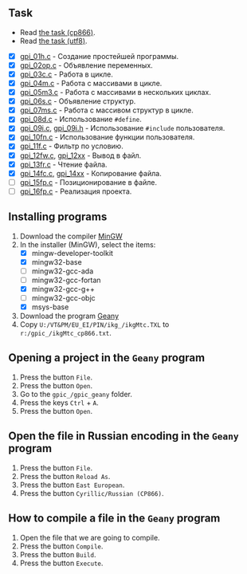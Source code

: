 ## Task

- Read [the task (cp866)](ikgMtc_cp866.txt).
- Read [the task (utf8)](ikgMtc_utf8.txt).

- [x] [gpi_01h.c](gpic_geany/gpi_01h.c) -
    Создание простейшей программы.
- [x] [gpi_02op.c](gpic_geany/gpi_02op.c) -
    Объявление переменных.
- [x] [gpi_03c.c](gpic_geany/gpi_03c.c) -
    Работа в цикле.
- [x] [gpi_04m.c](gpic_geany/gpi_04m.c) -
    Работа с массивами в цикле.
- [x] [gpi_05m3.c](gpic_geany/gpi_05m3.c) -
    Работа с массивами в нескольких циклах.
- [x] [gpi_06s.c](gpic_geany/gpi_06s.c) -
    Объявление структур.
- [x] [gpi_07ms.c](gpic_geany/gpi_07ms.c) -
    Работа с массивом структур в цикле.
- [x] [gpi_08d.c](gpic_geany/gpi_08d.c) -
    Использование `#define`.
- [x] [gpi_09i.c](gpic_geany/gpi_09i.c), [gpi_09i.h](gpic_geany/gpi_09i.h) -
    Использование `#include` пользователя.
- [x] [gpi_10fn.c](gpic_geany/gpi_10fn.c) -
    Использование функции пользователя.
- [x] [gpi_11f.c](gpic_geany/gpi_11f.c) -
    Фильтр по условию.
- [x] [gpi_12fw.c](gpic_geany/gpi_12fw.c), [gpi_12xx](gpic_geany/gpi_12xx.csv) -
    Вывод в файл.
- [x] [gpi_13fr.c](gpic_geany/gpi_13fr.c) -
    Чтение файла.
- [x] [gpi_14fc.c](gpic_geany/gpi_14fc.c), [gpi_14xx](gpic_geany/gpi_14xx.csv) -
    Копирование файла.
- [ ] [gpi_15fp.c](gpi_15fp.c) - Позиционирование в файле.
- [ ] [gpi_16fp.c](gpi_16fp.c) - Реализация проекта.

## Installing programs

1. Download the compiler [MinGW](https://sourceforge.net/projects/mingw/)
1. In the installer (MinGW), select the items:
    - [x] mingw-developer-toolkit
    - [x] mingw32-base
    - [ ] mingw32-gcc-ada
    - [ ] mingw32-gcc-fortan
    - [x] mingw32-gcc-g++
    - [ ] mingw32-gcc-objc
    - [x] msys-base
1. Download the program [Geany](https://geany.org/)
1. Copy `U:/VT&PM/EU_EI/PIN/ikg_/ikgMtc.TXL` to `r:/gpic_/ikgMtc_cp866.txt`.

## Opening a project in the `Geany` program

1. Press the button `File`.
1. Press the button `Open`.
1. Go to the `gpic_/gpic_geany` folder.
1. Press the keys `Ctrl` + `A`.
1. Press the button `Open`.

## Open the file in Russian encoding in the `Geany` program

1. Press the button `File`.
1. Press the button `Reload As`.
1. Press the button `East European`.
1. Press the button `Cyrillic/Russian (CP866)`.

## How to compile a file in the `Geany` program

1. Open the file that we are going to compile.
1. Press the button `Compile`.
1. Press the button `Build`.
1. Press the button `Execute`.
